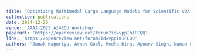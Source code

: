 ```yaml
---
title: "Optimizing Multimodal Large Language Models for Scientific VQA through Caption-Aware Supervised Training"
collection: publications
date: 2024-12-26
venue: 'AAAI-2025 AI4EDU Workshop'
paperurl: 'https://openreview.net/forum?id=vppIm1FCQQ'
link: 'https://openreview.net/forum?id=vppIm1FCQQ'
authors: 'Janak Kapuriya, Arnav Goel, Medha Hira, Apoorv Singh, Naman Lal, Jay Saraf, Sanjana Sanjeev, Vaibhav Nauriyal, Avinash Anand, Rajiv Ratn Shah'
---
```

